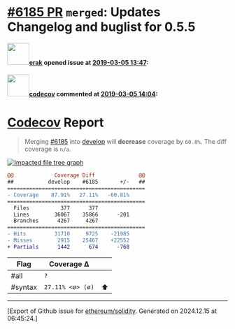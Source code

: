# [\#6185 PR](https://github.com/ethereum/solidity/pull/6185) `merged`: Updates Changelog and buglist for 0.5.5

#### <img src="https://avatars.githubusercontent.com/u/20012009?u=61e903cf16bc5f3353db1d571401e2e71b6f61ed&v=4" width="50">[erak](https://github.com/erak) opened issue at [2019-03-05 13:47](https://github.com/ethereum/solidity/pull/6185):



#### <img src="https://avatars.githubusercontent.com/in/254?v=4" width="50">[codecov](https://github.com/apps/codecov) commented at [2019-03-05 14:04](https://github.com/ethereum/solidity/pull/6185#issuecomment-469691050):

# [Codecov](https://codecov.io/gh/ethereum/solidity/pull/6185?src=pr&el=h1) Report
> Merging [#6185](https://codecov.io/gh/ethereum/solidity/pull/6185?src=pr&el=desc) into [develop](https://codecov.io/gh/ethereum/solidity/commit/5ddf9e269f9409336eab985e28a924d2ee202ae8?src=pr&el=desc) will **decrease** coverage by `60.8%`.
> The diff coverage is `n/a`.

[![Impacted file tree graph](https://codecov.io/gh/ethereum/solidity/pull/6185/graphs/tree.svg?width=650&token=87PGzVEwU0&height=150&src=pr)](https://codecov.io/gh/ethereum/solidity/pull/6185?src=pr&el=tree)

```diff
@@             Coverage Diff              @@
##           develop    #6185       +/-   ##
============================================
- Coverage    87.91%   27.11%   -60.81%     
============================================
  Files          377      377               
  Lines        36067    35866      -201     
  Branches      4267     4267               
============================================
- Hits         31710     9725    -21985     
- Misses        2915    25467    +22552     
+ Partials      1442      674      -768
```

| Flag | Coverage Δ | |
|---|---|---|
| #all | `?` | |
| #syntax | `27.11% <ø> (ø)` | :arrow_up: |


-------------------------------------------------------------------------------



[Export of Github issue for [ethereum/solidity](https://github.com/ethereum/solidity). Generated on 2024.12.15 at 06:45:24.]
